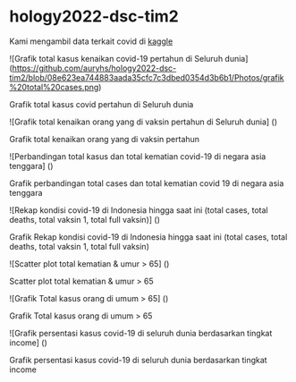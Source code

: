 # hology2022-dsc-tim2

Kami mengambil data terkait covid di [kaggle](https://www.kaggle.com/datasets/arslanali4343/covid19-data-from-world)

![Grafik total kasus kenaikan covid-19 pertahun di Seluruh dunia]
(https://github.com/auryhs/hology2022-dsc-tim2/blob/08e623ea744883aada35cfc7c3dbed0354d3b6b1/Photos/grafik%20total%20cases.png)
</p> Grafik total kasus covid pertahun di Seluruh dunia</p>

![Grafik total kenaikan orang yang di vaksin pertahun di Seluruh dunia]
()
</p> Grafik total kenaikan orang yang di vaksin pertahun </p>

![Perbandingan total kasus dan total kematian covid-19 di negara asia tenggara]
()
</p> Grafik perbandingan total cases dan total kematian covid 19 di negara asia tenggara </p>

![Rekap kondisi covid-19 di Indonesia hingga saat ini (total cases, total deaths, total vaksin 1, total full vaksin)]
()
</p> Grafik Rekap kondisi covid-19 di Indonesia hingga saat ini (total cases, total deaths, total vaksin 1, total full vaksin) </p>

![Scatter plot total kematian & umur > 65]
()
</p> Scatter plot total kematian & umur > 65 </p>

![Grafik Total kasus orang di umum > 65] 
()
</p> Grafik Total kasus orang di umum > 65 </p>

![Grafik persentasi kasus covid-19 di seluruh dunia berdasarkan tingkat income]
()
</p> Grafik persentasi kasus covid-19 di seluruh dunia berdasarkan tingkat income </p>



